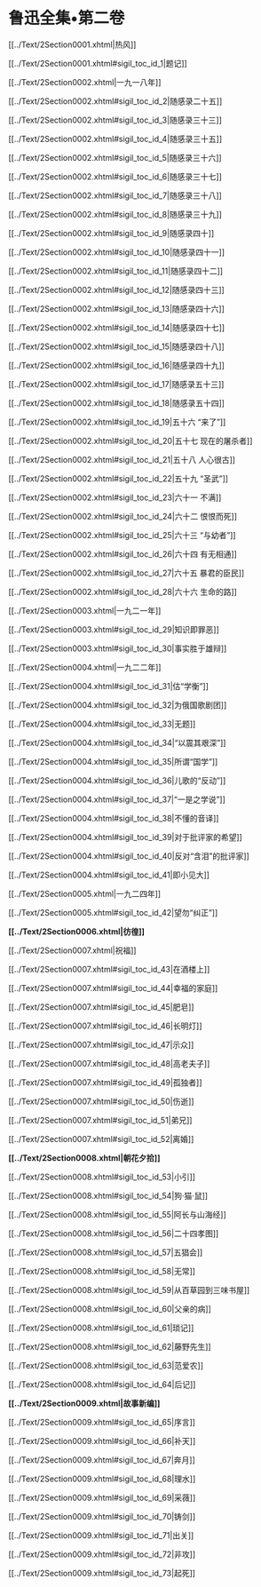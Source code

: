   

# 鲁迅全集•第二卷

[[../Text/2Section0001.xhtml|热风]]

[[../Text/2Section0001.xhtml#sigil_toc_id_1|题记]]

[[../Text/2Section0002.xhtml|一九一八年]]

[[../Text/2Section0002.xhtml#sigil_toc_id_2|随感录二十五]]

[[../Text/2Section0002.xhtml#sigil_toc_id_3|随感录三十三]]

[[../Text/2Section0002.xhtml#sigil_toc_id_4|随感录三十五]]

[[../Text/2Section0002.xhtml#sigil_toc_id_5|随感录三十六]]

[[../Text/2Section0002.xhtml#sigil_toc_id_6|随感录三十七]]

[[../Text/2Section0002.xhtml#sigil_toc_id_7|随感录三十八]]

[[../Text/2Section0002.xhtml#sigil_toc_id_8|随感录三十九]]

[[../Text/2Section0002.xhtml#sigil_toc_id_9|随感录四十]]

[[../Text/2Section0002.xhtml#sigil_toc_id_10|随感录四十一]]

[[../Text/2Section0002.xhtml#sigil_toc_id_11|随感录四十二]]

[[../Text/2Section0002.xhtml#sigil_toc_id_12|随感录四十三]]

[[../Text/2Section0002.xhtml#sigil_toc_id_13|随感录四十六]]

[[../Text/2Section0002.xhtml#sigil_toc_id_14|随感录四十七]]

[[../Text/2Section0002.xhtml#sigil_toc_id_15|随感录四十八]]

[[../Text/2Section0002.xhtml#sigil_toc_id_16|随感录四十九]]

[[../Text/2Section0002.xhtml#sigil_toc_id_17|随感录五十三]]

[[../Text/2Section0002.xhtml#sigil_toc_id_18|随感录五十四]]

[[../Text/2Section0002.xhtml#sigil_toc_id_19|五十六 “来了”]]

[[../Text/2Section0002.xhtml#sigil_toc_id_20|五十七 现在的屠杀者]]

[[../Text/2Section0002.xhtml#sigil_toc_id_21|五十八 人心很古]]

[[../Text/2Section0002.xhtml#sigil_toc_id_22|五十九 “圣武”]]

[[../Text/2Section0002.xhtml#sigil_toc_id_23|六十一 不满]]

[[../Text/2Section0002.xhtml#sigil_toc_id_24|六十二 恨恨而死]]

[[../Text/2Section0002.xhtml#sigil_toc_id_25|六十三 “与幼者”]]

[[../Text/2Section0002.xhtml#sigil_toc_id_26|六十四 有无相通]]

[[../Text/2Section0002.xhtml#sigil_toc_id_27|六十五 暴君的臣民]]

[[../Text/2Section0002.xhtml#sigil_toc_id_28|六十六 生命的路]]

[[../Text/2Section0003.xhtml|一九二一年]]

[[../Text/2Section0003.xhtml#sigil_toc_id_29|知识即罪恶]]

[[../Text/2Section0003.xhtml#sigil_toc_id_30|事实胜于雄辩]]

[[../Text/2Section0004.xhtml|一九二二年]]

[[../Text/2Section0004.xhtml#sigil_toc_id_31|估“学衡”]]

[[../Text/2Section0004.xhtml#sigil_toc_id_32|为俄国歌剧团]]

[[../Text/2Section0004.xhtml#sigil_toc_id_33|无题]]

[[../Text/2Section0004.xhtml#sigil_toc_id_34|“以震其艰深”]]

[[../Text/2Section0004.xhtml#sigil_toc_id_35|所谓“国学”]]

[[../Text/2Section0004.xhtml#sigil_toc_id_36|儿歌的“反动”]]

[[../Text/2Section0004.xhtml#sigil_toc_id_37|“一是之学说”]]

[[../Text/2Section0004.xhtml#sigil_toc_id_38|不懂的音译]]

[[../Text/2Section0004.xhtml#sigil_toc_id_39|对于批评家的希望]]

[[../Text/2Section0004.xhtml#sigil_toc_id_40|反对“含泪”的批评家]]

[[../Text/2Section0004.xhtml#sigil_toc_id_41|即小见大]]

[[../Text/2Section0005.xhtml|一九二四年]]

[[../Text/2Section0005.xhtml#sigil_toc_id_42|望勿“纠正”]]

  

**[[../Text/2Section0006.xhtml|彷徨]]**

[[../Text/2Section0007.xhtml|祝福]]

[[../Text/2Section0007.xhtml#sigil_toc_id_43|在酒楼上]]

[[../Text/2Section0007.xhtml#sigil_toc_id_44|幸福的家庭]]

[[../Text/2Section0007.xhtml#sigil_toc_id_45|肥皂]]

[[../Text/2Section0007.xhtml#sigil_toc_id_46|长明灯]]

[[../Text/2Section0007.xhtml#sigil_toc_id_47|示众]]

[[../Text/2Section0007.xhtml#sigil_toc_id_48|高老夫子]]

[[../Text/2Section0007.xhtml#sigil_toc_id_49|孤独者]]

[[../Text/2Section0007.xhtml#sigil_toc_id_50|伤逝]]

[[../Text/2Section0007.xhtml#sigil_toc_id_51|弟兄]]

[[../Text/2Section0007.xhtml#sigil_toc_id_52|离婚]]

  

**[[../Text/2Section0008.xhtml|朝花夕拾]]**

[[../Text/2Section0008.xhtml#sigil_toc_id_53|小引]]

[[../Text/2Section0008.xhtml#sigil_toc_id_54|狗·猫·鼠]]

[[../Text/2Section0008.xhtml#sigil_toc_id_55|阿长与山海经]]

[[../Text/2Section0008.xhtml#sigil_toc_id_56|二十四孝图]]

[[../Text/2Section0008.xhtml#sigil_toc_id_57|五猖会]]

[[../Text/2Section0008.xhtml#sigil_toc_id_58|无常]]

[[../Text/2Section0008.xhtml#sigil_toc_id_59|从百草园到三味书屋]]

[[../Text/2Section0008.xhtml#sigil_toc_id_60|父亲的病]]

[[../Text/2Section0008.xhtml#sigil_toc_id_61|琐记]]

[[../Text/2Section0008.xhtml#sigil_toc_id_62|藤野先生]]

[[../Text/2Section0008.xhtml#sigil_toc_id_63|范爱农]]

[[../Text/2Section0008.xhtml#sigil_toc_id_64|后记]]

  

**[[../Text/2Section0009.xhtml|故事新编]]**

[[../Text/2Section0009.xhtml#sigil_toc_id_65|序言]]

[[../Text/2Section0009.xhtml#sigil_toc_id_66|补天]]

[[../Text/2Section0009.xhtml#sigil_toc_id_67|奔月]]

[[../Text/2Section0009.xhtml#sigil_toc_id_68|理水]]

[[../Text/2Section0009.xhtml#sigil_toc_id_69|采薇]]

[[../Text/2Section0009.xhtml#sigil_toc_id_70|铸剑]]

[[../Text/2Section0009.xhtml#sigil_toc_id_71|出关]]

[[../Text/2Section0009.xhtml#sigil_toc_id_72|非攻]]

[[../Text/2Section0009.xhtml#sigil_toc_id_73|起死]]